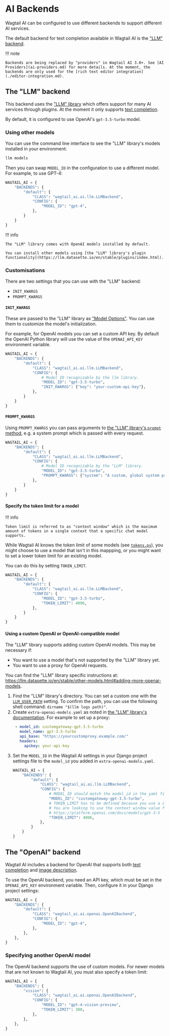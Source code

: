 # AI Backends

Wagtail AI can be configured to use different backends to support different AI services.

The default backend for text completion available in Wagtail AI is the ["LLM" backend](#the-llm-backend).

!!! note

    Backends are being replaced by "providers" in Wagtail AI 3.0+. See [AI Providers](ai-providers.md) for more details. At the moment, the backends are only used for the [rich text editor integration](./editor-integration.md).

## The "LLM" backend

This backend uses the ["LLM" library](https://llm.datasette.io/en/stable/) which offers support for many AI services through plugins. At the moment it only supports [text completion](./editor-integration.md).

By default, it is configured to use OpenAI's `gpt-3.5-turbo` model.

### Using other models

You can use the command line interface to see the "LLM" library's models installed in your environment:

```sh
llm models
```

Then you can swap `MODEL_ID` in the configuration to use a different model. For example, to use GPT-4:

```python
WAGTAIL_AI = {
    "BACKENDS": {
        "default": {
            "CLASS": "wagtail_ai.ai.llm.LLMBackend",
            "CONFIG": {
                "MODEL_ID": "gpt-4",
            },
        }
    }
}
```

!!! info

    The "LLM" library comes with OpenAI models installed by default.

    You can install other models using [the "LLM" library's plugin functionality](https://llm.datasette.io/en/stable/plugins/index.html).

### Customisations

There are two settings that you can use with the "LLM" backend:

- `INIT_KWARGS`
- `PROMPT_KWARGS`

#### `INIT_KWARGS`

These are passed to the "LLM" library as ["Model Options"](https://llm.datasette.io/en/stable/python-api.html#model-options).
You can use them to customize the model's initialization.

For example, for OpenAI models you can set a custom API key. By default the OpenAI Python library
will use the value of the `OPENAI_API_KEY` environment variable.

```python
WAGTAIL_AI = {
    "BACKENDS": {
        "default": {
            "CLASS": "wagtail_ai.ai.llm.LLMBackend",
            "CONFIG": {
                # Model ID recognizable by the llm library.
                "MODEL_ID": "gpt-3.5-turbo",
                "INIT_KWARGS": {"key": "your-custom-api-key"},
            },
        }
    }
}
```

#### `PROMPT_KWARGS`

Using `PROMPT_KWARGS` you can pass arguments to [the "LLM" library's `prompt` method](https://llm.datasette.io/en/stable/python-api.html#system-prompts),
e.g. a system prompt which is passed with every request.

```python
WAGTAIL_AI = {
    "BACKENDS": {
        "default": {
            "CLASS": "wagtail_ai.ai.llm.LLMBackend",
            "CONFIG": {
                # Model ID recognizable by the "LLM" library.
                "MODEL_ID": "gpt-3.5-turbo",
                "PROMPT_KWARGS": {"system": "A custom, global system prompt."},
            },
        }
    }
}
```

#### Specify the token limit for a model

!!! info

    Token limit is referred to as "context window" which is the maximum amount of tokens in a single context that a specific chat model supports.

While Wagtail AI knows the token limit of some models (see [`tokens.py`](https://github.com/wagtail/wagtail-ai/blob/main/src/wagtail_ai/tokens.py)), you might choose to use a model that isn't in this mappping, or you might want to set a lower token limit for an existing model.

You can do this by setting `TOKEN_LIMIT`.

```python
WAGTAIL_AI = {
    "BACKENDS": {
        "default": {
            "CLASS": "wagtail_ai.ai.llm.LLMBackend",
            "CONFIG": {
                "MODEL_ID": "gpt-3.5-turbo",
                "TOKEN_LIMIT": 4096,
            },
        }
    }
}
```

#### Using a custom OpenAI or OpenAI-compatible model

The "LLM" library supports adding custom OpenAI models. This may be necessary if:

- You want to use a model that's not supported by the "LLM" library yet.
- You want to use a proxy for OpenAI requests.

You can find the "LLM" library specific instructions at: https://llm.datasette.io/en/stable/other-models.html#adding-more-openai-models.

1. Find the "LLM" library's directory. You can set a custom one with the
   [`LLM_USER_PATH`](https://llm.datasette.io/en/stable/setup.html#setting-a-custom-directory-location)
   setting. To confirm the path, you can use the following shell command:
   `dirname "$(llm logs path)"`.
2. Create `extra-openai-models.yaml` as noted in
   [the "LLM" library's documentation](https://llm.datasette.io/en/stable/other-models.html#adding-more-openai-models).
   For example to set up a proxy:
   ```yaml
    - model_id: customgateway-gpt-3.5-turbo
      model_name: gpt-3.5-turbo
      api_base: "https://yourcustomproxy.example.com/"
      headers:
        apikey: your-api-key
   ```
3. Set the `MODEL_ID` in the Wagtail AI settings in your Django project
   settings file to the `model_id` you added in `extra-openai-models.yaml`.
   ```python
   WAGTAIL_AI = {
       "BACKENDS": {
           "default": {
               "CLASS": "wagtail_ai.ai.llm.LLMBackend",
               "CONFIG": {
                   # MODEL_ID should match the model_id in the yaml file.
                   "MODEL_ID": "customgateway-gpt-3.5-turbo",
                   # TOKEN_LIMIT has to be defined because you use a custom model name.
                   # You are looking to use the context window value from:
                   # https://platform.openai.com/docs/models/gpt-3-5
                   "TOKEN_LIMIT": 4096,
               },
           }
       }
   }
   ```

## The "OpenAI" backend

Wagtail AI includes a backend for OpenAI that supports both [text completion](./editor-integration.md) and [image description](./images-integration.md).

To use the OpenAI backend, you need an API key, which must be set in the `OPENAI_API_KEY` environment variable. Then, configure it in your Django project settings:

```python
WAGTAIL_AI = {
    "BACKENDS": {
        "default": {
            "CLASS": "wagtail_ai.ai.openai.OpenAIBackend",
            "CONFIG": {
                "MODEL_ID": "gpt-4",
            },
        },
    },
}
```

### Specifying another OpenAI model

The OpenAI backend supports the use of custom models. For newer models that are not known to Wagtail AI, you must also specify a token limit:

```python
WAGTAIL_AI = {
    "BACKENDS": {
        "vision": {
            "CLASS": "wagtail_ai.ai.openai.OpenAIBackend",
            "CONFIG": {
                "MODEL_ID": "gpt-4-vision-preview",
                "TOKEN_LIMIT": 300,
            },
        },
    },
}
```
